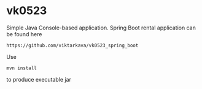# vk0523
Simple Java Console-based application.
Spring Boot rental application can be found here
```
https://github.com/viktarkava/vk0523_spring_boot
```

Use 
```
mvn install
```
to produce executable jar
